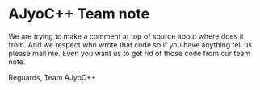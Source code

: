 # AJyoC++ Team note

We are trying to make a comment at top of source about where does it from.
And we respect who wrote that code so if you have anything tell us please mail me.
Even you want us to get rid of those code from our team note.

Reguards,
Team AJyoC++
